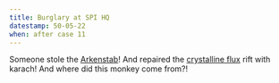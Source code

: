 ```yaml
---
title: Burglary at SPI HQ
datestamp: 50-05-22
when: after case 11
---
```


Someone stole the [Arkenstab](../reliquaries/arkenstone)! And repaired the
[crystalline flux](../locales/flux#crystalline-flux) rift with karach! And
where did this monkey come from?!
